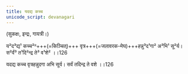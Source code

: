 ```yaml
---
title: यदद्य कच्च
unicode_script: devanagari
---
```


(सुकक्षः, इन्द्रः, गायत्री।)

य²द³द्य¹ कच्च²ᴿ+++(=किञ्चित्)+++ वृत्र+++(=जलावरक-मेघ)+++हन्नु³द¹गा² अ³भि¹ सू²र्य। स²र्वं³ त¹दि²न्द्र ते³ व¹शे² ।।126

यदद्य कच्च वृत्रहन्नुदगा अभि सूर्य। सर्वं तदिन्द्र ते वशे ।।126